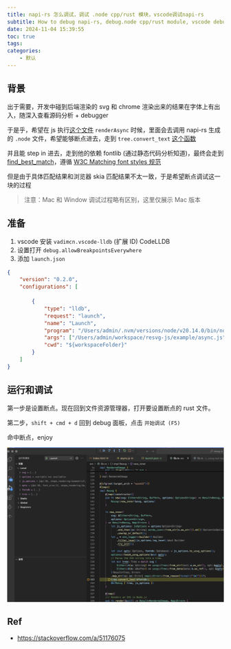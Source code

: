 ```yaml
---
title: napi-rs 怎么调试，调试 .node cpp/rust 模块，vscode调试napi-rs
subtitle: How to debug napi-rs, debug.node cpp/rust module, vscode debug napi-rs
date: 2024-11-04 15:39:55
toc: true
tags: 
categories: 
    - 默认
---
```


## 背景
出于需要，开发中碰到后端渲染的 svg 和 chrome 渲染出来的结果在字体上有出入，随深入查看源码分析 + debugger

于是乎，希望在 js 执行[这个文件](https://github.com/thx/resvg-js/blob/97944eb0117f3d2135abe4d18be6c467103e2caa/example/async.js#L24) `renderAsync` 时候，里面会去调用 napi-rs 生成的 `.node` 文件，希望能够断点进去，走到 `tree.convert_text` [这个函数](https://github.com/thx/resvg-js/blob/97944eb0117f3d2135abe4d18be6c467103e2caa/src/lib.rs#L163)

并且能 step in 进去，走到他的依赖 fontlib (通过静态代码分析知道)，最终会走到 [find_best_match](https://github.com/RazrFalcon/fontdb/blob/62cfd96671eba4debe73eeecf541b1a3a051d223/src/lib.rs#L1210)，遵循 [W3C Matching font styles 规范](https://www.w3.org/TR/2018/REC-css-fonts-3-20180920/#font-style-matching)

但是由于具体匹配结果和浏览器 skia 匹配结果不太一致，于是希望断点调试这一块的过程

> 注意：Mac 和 Window 调试过程略有区别，这里仅展示 Mac 版本

## 准备
1. vscode 安装 `vadimcn.vscode-lldb` (扩展 ID) CodeLLDB
2. 设置打开 `debug.allowBreakpointsEverywhere`
3. 添加 `launch.json`
```json
{
    "version": "0.2.0",
    "configurations": [

        {
            "type": "lldb",
            "request": "launch",
            "name": "Launch",
            "program": "/Users/admin/.nvm/versions/node/v20.14.0/bin/node",
            "args": ["/Users/admin/workspace/resvg-js/example/async.js"],
            "cwd": "${workspaceFolder}"
        }
    ]
}
```

## 运行和调试

第一步是设置断点。现在回到文件资源管理器，打开要设置断点的 rust 文件。

第二步，`shift + cmd + d` 回到 debug 面板，点击 `开始调试 (F5)`

命中断点，enjoy

![](./how-to-debug-napi-rs-debug-node-cpp-rust-module-vscode-debug-napi-rs/image.png)

## Ref
- https://stackoverflow.com/a/51176075